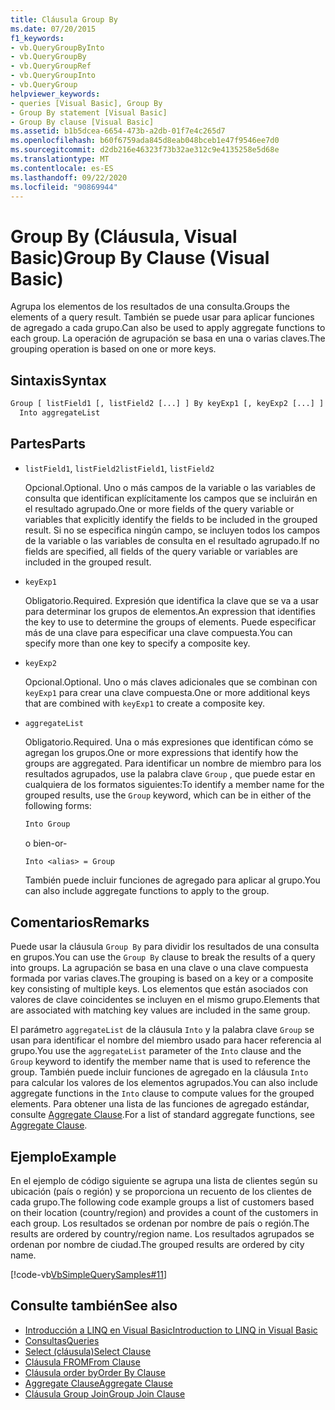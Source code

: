 ```yaml
---
title: Cláusula Group By
ms.date: 07/20/2015
f1_keywords:
- vb.QueryGroupByInto
- vb.QueryGroupBy
- vb.QueryGroupRef
- vb.QueryGroupInto
- vb.QueryGroup
helpviewer_keywords:
- queries [Visual Basic], Group By
- Group By statement [Visual Basic]
- Group By clause [Visual Basic]
ms.assetid: b1b5dcea-6654-473b-a2db-01f7e4c265d7
ms.openlocfilehash: b60f6759ada845d8eab048bceb1e47f9546ee7d0
ms.sourcegitcommit: d2db216e46323f73b32ae312c9e4135258e5d68e
ms.translationtype: MT
ms.contentlocale: es-ES
ms.lasthandoff: 09/22/2020
ms.locfileid: "90869944"
---
```

# <a name="group-by-clause-visual-basic"></a><span data-ttu-id="c0e9e-102">Group By (Cláusula, Visual Basic)</span><span class="sxs-lookup"><span data-stu-id="c0e9e-102">Group By Clause (Visual Basic)</span></span>

<span data-ttu-id="c0e9e-103">Agrupa los elementos de los resultados de una consulta.</span><span class="sxs-lookup"><span data-stu-id="c0e9e-103">Groups the elements of a query result.</span></span> <span data-ttu-id="c0e9e-104">También se puede usar para aplicar funciones de agregado a cada grupo.</span><span class="sxs-lookup"><span data-stu-id="c0e9e-104">Can also be used to apply aggregate functions to each group.</span></span> <span data-ttu-id="c0e9e-105">La operación de agrupación se basa en una o varias claves.</span><span class="sxs-lookup"><span data-stu-id="c0e9e-105">The grouping operation is based on one or more keys.</span></span>  
  
## <a name="syntax"></a><span data-ttu-id="c0e9e-106">Sintaxis</span><span class="sxs-lookup"><span data-stu-id="c0e9e-106">Syntax</span></span>  
  
```vb  
Group [ listField1 [, listField2 [...] ] By keyExp1 [, keyExp2 [...] ]  
  Into aggregateList  
```  
  
## <a name="parts"></a><span data-ttu-id="c0e9e-107">Partes</span><span class="sxs-lookup"><span data-stu-id="c0e9e-107">Parts</span></span>  
  
- <span data-ttu-id="c0e9e-108">`listField1`, `listField2`</span><span class="sxs-lookup"><span data-stu-id="c0e9e-108">`listField1`, `listField2`</span></span>  
  
     <span data-ttu-id="c0e9e-109">Opcional.</span><span class="sxs-lookup"><span data-stu-id="c0e9e-109">Optional.</span></span> <span data-ttu-id="c0e9e-110">Uno o más campos de la variable o las variables de consulta que identifican explícitamente los campos que se incluirán en el resultado agrupado.</span><span class="sxs-lookup"><span data-stu-id="c0e9e-110">One or more fields of the query variable or variables that explicitly identify the fields to be included in the grouped result.</span></span> <span data-ttu-id="c0e9e-111">Si no se especifica ningún campo, se incluyen todos los campos de la variable o las variables de consulta en el resultado agrupado.</span><span class="sxs-lookup"><span data-stu-id="c0e9e-111">If no fields are specified, all fields of the query variable or variables are included in the grouped result.</span></span>  
  
- `keyExp1`  
  
     <span data-ttu-id="c0e9e-112">Obligatorio.</span><span class="sxs-lookup"><span data-stu-id="c0e9e-112">Required.</span></span> <span data-ttu-id="c0e9e-113">Expresión que identifica la clave que se va a usar para determinar los grupos de elementos.</span><span class="sxs-lookup"><span data-stu-id="c0e9e-113">An expression that identifies the key to use to determine the groups of elements.</span></span> <span data-ttu-id="c0e9e-114">Puede especificar más de una clave para especificar una clave compuesta.</span><span class="sxs-lookup"><span data-stu-id="c0e9e-114">You can specify more than one key to specify a composite key.</span></span>  
  
- `keyExp2`  
  
     <span data-ttu-id="c0e9e-115">Opcional.</span><span class="sxs-lookup"><span data-stu-id="c0e9e-115">Optional.</span></span> <span data-ttu-id="c0e9e-116">Uno o más claves adicionales que se combinan con `keyExp1` para crear una clave compuesta.</span><span class="sxs-lookup"><span data-stu-id="c0e9e-116">One or more additional keys that are combined with `keyExp1` to create a composite key.</span></span>  
  
- `aggregateList`  
  
     <span data-ttu-id="c0e9e-117">Obligatorio.</span><span class="sxs-lookup"><span data-stu-id="c0e9e-117">Required.</span></span> <span data-ttu-id="c0e9e-118">Una o más expresiones que identifican cómo se agregan los grupos.</span><span class="sxs-lookup"><span data-stu-id="c0e9e-118">One or more expressions that identify how the groups are aggregated.</span></span> <span data-ttu-id="c0e9e-119">Para identificar un nombre de miembro para los resultados agrupados, use la palabra clave `Group` , que puede estar en cualquiera de los formatos siguientes:</span><span class="sxs-lookup"><span data-stu-id="c0e9e-119">To identify a member name for the grouped results, use the `Group` keyword, which can be in either of the following forms:</span></span>  
  
    ```vb  
    Into Group  
    ```  
  
     <span data-ttu-id="c0e9e-120">o bien</span><span class="sxs-lookup"><span data-stu-id="c0e9e-120">-or-</span></span>  
  
    ```vb  
    Into <alias> = Group  
    ```  
  
     <span data-ttu-id="c0e9e-121">También puede incluir funciones de agregado para aplicar al grupo.</span><span class="sxs-lookup"><span data-stu-id="c0e9e-121">You can also include aggregate functions to apply to the group.</span></span>  
  
## <a name="remarks"></a><span data-ttu-id="c0e9e-122">Comentarios</span><span class="sxs-lookup"><span data-stu-id="c0e9e-122">Remarks</span></span>  

 <span data-ttu-id="c0e9e-123">Puede usar la cláusula `Group By` para dividir los resultados de una consulta en grupos.</span><span class="sxs-lookup"><span data-stu-id="c0e9e-123">You can use the `Group By` clause to break the results of a query into groups.</span></span> <span data-ttu-id="c0e9e-124">La agrupación se basa en una clave o una clave compuesta formada por varias claves.</span><span class="sxs-lookup"><span data-stu-id="c0e9e-124">The grouping is based on a key or a composite key consisting of multiple keys.</span></span> <span data-ttu-id="c0e9e-125">Los elementos que están asociados con valores de clave coincidentes se incluyen en el mismo grupo.</span><span class="sxs-lookup"><span data-stu-id="c0e9e-125">Elements that are associated with matching key values are included in the same group.</span></span>  
  
 <span data-ttu-id="c0e9e-126">El parámetro `aggregateList` de la cláusula `Into` y la palabra clave `Group` se usan para identificar el nombre del miembro usado para hacer referencia al grupo.</span><span class="sxs-lookup"><span data-stu-id="c0e9e-126">You use the `aggregateList` parameter of the `Into` clause and the `Group` keyword to identify the member name that is used to reference the group.</span></span> <span data-ttu-id="c0e9e-127">También puede incluir funciones de agregado en la cláusula `Into` para calcular los valores de los elementos agrupados.</span><span class="sxs-lookup"><span data-stu-id="c0e9e-127">You can also include aggregate functions in the `Into` clause to compute values for the grouped elements.</span></span> <span data-ttu-id="c0e9e-128">Para obtener una lista de las funciones de agregado estándar, consulte [Aggregate Clause](aggregate-clause.md).</span><span class="sxs-lookup"><span data-stu-id="c0e9e-128">For a list of standard aggregate functions, see [Aggregate Clause](aggregate-clause.md).</span></span>  
  
## <a name="example"></a><span data-ttu-id="c0e9e-129">Ejemplo</span><span class="sxs-lookup"><span data-stu-id="c0e9e-129">Example</span></span>  

 <span data-ttu-id="c0e9e-130">En el ejemplo de código siguiente se agrupa una lista de clientes según su ubicación (país o región) y se proporciona un recuento de los clientes de cada grupo.</span><span class="sxs-lookup"><span data-stu-id="c0e9e-130">The following code example groups a list of customers based on their location (country/region) and provides a count of the customers in each group.</span></span> <span data-ttu-id="c0e9e-131">Los resultados se ordenan por nombre de país o región.</span><span class="sxs-lookup"><span data-stu-id="c0e9e-131">The results are ordered by country/region name.</span></span> <span data-ttu-id="c0e9e-132">Los resultados agrupados se ordenan por nombre de ciudad.</span><span class="sxs-lookup"><span data-stu-id="c0e9e-132">The grouped results are ordered by city name.</span></span>  
  
 [!code-vb[VbSimpleQuerySamples#11](~/samples/snippets/visualbasic/VS_Snippets_VBCSharp/VbSimpleQuerySamples/VB/QuerySamples1.vb#11)]  
  
## <a name="see-also"></a><span data-ttu-id="c0e9e-133">Consulte también</span><span class="sxs-lookup"><span data-stu-id="c0e9e-133">See also</span></span>

- [<span data-ttu-id="c0e9e-134">Introducción a LINQ en Visual Basic</span><span class="sxs-lookup"><span data-stu-id="c0e9e-134">Introduction to LINQ in Visual Basic</span></span>](../../programming-guide/language-features/linq/introduction-to-linq.md)
- [<span data-ttu-id="c0e9e-135">Consultas</span><span class="sxs-lookup"><span data-stu-id="c0e9e-135">Queries</span></span>](index.md)
- [<span data-ttu-id="c0e9e-136">Select (cláusula)</span><span class="sxs-lookup"><span data-stu-id="c0e9e-136">Select Clause</span></span>](select-clause.md)
- [<span data-ttu-id="c0e9e-137">Cláusula FROM</span><span class="sxs-lookup"><span data-stu-id="c0e9e-137">From Clause</span></span>](from-clause.md)
- [<span data-ttu-id="c0e9e-138">Cláusula order by</span><span class="sxs-lookup"><span data-stu-id="c0e9e-138">Order By Clause</span></span>](order-by-clause.md)
- [<span data-ttu-id="c0e9e-139">Aggregate Clause</span><span class="sxs-lookup"><span data-stu-id="c0e9e-139">Aggregate Clause</span></span>](aggregate-clause.md)
- [<span data-ttu-id="c0e9e-140">Cláusula Group Join</span><span class="sxs-lookup"><span data-stu-id="c0e9e-140">Group Join Clause</span></span>](group-join-clause.md)
